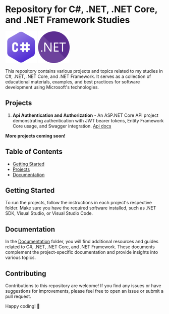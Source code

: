 # Repository for C#, .NET, .NET Core, and .NET Framework Studies

<img src="https://raw.githubusercontent.com/github/explore/master/topics/csharp/csharp.png" width="100" alt="C# Logo">
<img src="https://raw.githubusercontent.com/github/explore/master/topics/dotnet/dotnet.png" width="100" alt=".NET Logo">

This repository contains various projects and topics related to my studies in C#, .NET, .NET Core, and .NET Framework. It serves as a collection of educational materials, examples, and best practices for software development using Microsoft's technologies.

## Projects

1. **Api Authentication and Authorization** - An ASP.NET Core API project demonstrating authentication with JWT bearer tokens, Entity Framework Core usage, and Swagger integration.
[Api docs](https://github.com/johnatassf/estudos-csharp/blob/main/api-identity/api-base-autenticacao/API_Agenda_Study_Project_README.md)



**More projects coming soon!**

## Table of Contents

- [Getting Started](#getting-started)
- [Projects](#projects)
- [Documentation](#documentation)


## Getting Started

To run the projects, follow the instructions in each project's respective folder. Make sure you have the required software installed, such as .NET SDK, Visual Studio, or Visual Studio Code.

## Documentation

In the [Documentation](docs/) folder, you will find additional resources and guides related to C#, .NET, .NET Core, and .NET Framework. These documents complement the project-specific documentation and provide insights into various topics.

## Contributing

Contributions to this repository are welcome! If you find any issues or have suggestions for improvements, please feel free to open an issue or submit a pull request.

Happy coding! 🚀
